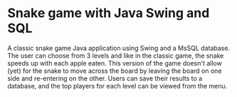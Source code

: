 # Snake game with Java Swing and SQL
A classic snake game Java application using Swing and a MsSQL database.
The user can choose from 3 levels and like in the classic game, the snake speeds up with each apple eaten.
This version of the game doesn't allow (yet) for the snake to move across the board by leaving the board on one side and re-entering on the other.
Users can save their results to a database, and the top players for each level can be viewed from the menu.
